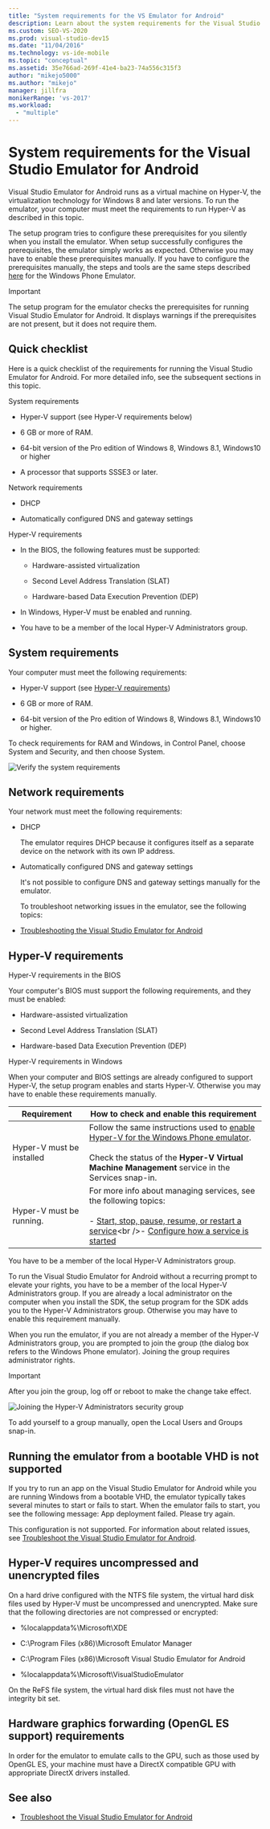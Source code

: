 ```yaml
---
title: "System requirements for the VS Emulator for Android"
description: Learn about the system requirements for the Visual Studio Emulator for Android to run as a virtual machine on Hyper-V.
ms.custom: SEO-VS-2020
ms.prod: visual-studio-dev15
ms.date: "11/04/2016"
ms.technology: vs-ide-mobile
ms.topic: "conceptual"
ms.assetid: 35e766ad-269f-41e4-ba23-74a556c315f3
author: "mikejo5000"
ms.author: "mikejo"
manager: jillfra
monikerRange: 'vs-2017'
ms.workload:
  - "multiple"
---
```

# System requirements for the Visual Studio Emulator for Android

Visual Studio Emulator for Android runs as a virtual machine on Hyper-V, the virtualization technology for Windows 8 and later versions. To run the emulator, your computer must meet the requirements to run Hyper-V as described in this topic.

The setup program tries to configure these prerequisites for you silently when you install the emulator. When setup successfully configures the prerequisites, the emulator simply works as expected. Otherwise you may have to enable these prerequisites manually. If you have to configure the prerequisites manually, the steps and tools are the same steps described [here](/previous-versions/windows/apps/jj863509\(v=vs.105\)) for the Windows Phone Emulator.

> [!IMPORTANT]
> The setup program for the emulator checks the prerequisites for running Visual Studio Emulator for Android. It displays warnings if the prerequisites are not present, but it does not require them.

## <a name="Checklist"></a> Quick checklist

Here is a quick checklist of the requirements for running the Visual Studio Emulator for Android. For more detailed info, see the subsequent sections in this topic.

System requirements

- Hyper-V support (see Hyper-V requirements below)

- 6 GB or more of RAM.

- 64-bit version of the Pro edition of Windows 8, Windows 8.1, Windows10 or higher

- A processor that supports SSSE3 or later.

Network requirements

- DHCP

- Automatically configured DNS and gateway settings

Hyper-V requirements

- In the BIOS, the following features must be supported:

  - Hardware-assisted virtualization

  - Second Level Address Translation (SLAT)

  - Hardware-based Data Execution Prevention (DEP)

- In Windows, Hyper-V must be enabled and running.

- You have to be a member of the local Hyper-V Administrators group.

## System requirements
 Your computer must meet the following requirements:

- Hyper-V support (see [Hyper-V requirements](#hyper-v-requirements))

- 6 GB or more of RAM.

- 64-bit version of the Pro edition of Windows 8, Windows 8.1, Windows10 or higher.

To check requirements for RAM and Windows, in Control Panel, choose System and Security, and then choose System.

![Verify the system requirements](../cross-platform/media/android_emu_system_requirements.png "Android_Emu_System_Requirements")

## Network requirements

Your network must meet the following requirements:

- DHCP

   The emulator requires DHCP because it configures itself as a separate device on the network with its own IP address.

- Automatically configured DNS and gateway settings

   It's not possible to configure DNS and gateway settings manually for the emulator.

  To troubleshoot networking issues in the emulator, see the following topics:

- [Troubleshooting the Visual Studio Emulator for Android](../cross-platform/troubleshooting-the-visual-studio-emulator-for-android.md)

## Hyper-V requirements

Hyper-V requirements in the BIOS

Your computer's BIOS must support the following requirements, and they must be enabled:

- Hardware-assisted virtualization

- Second Level Address Translation (SLAT)

- Hardware-based Data Execution Prevention (DEP)

Hyper-V requirements in Windows

When your computer and BIOS settings are already configured to support Hyper-V, the setup program enables and starts Hyper-V. Otherwise you may have to enable these requirements manually.

|Requirement|How to check and enable this requirement|
|-----------------|----------------------------------------------|
|Hyper-V must be installed|Follow the same instructions used to [enable Hyper-V for the Windows Phone emulator](/previous-versions/windows/apps/jj863509(v=vs.105)).<br /><br /> Check the status of the **Hyper-V Virtual Machine Management** service in the Services snap-in.|
|Hyper-V must be running.|For more info about managing services, see the following topics:<br /><br /> -   [Start, stop, pause, resume, or restart a service](https://technet.microsoft.com/library/cc736564\(v=WS.10\).aspx)<br />-   [Configure how a service is started](https://technet.microsoft.com/%20library/cc739213\(v=ws.10\))|

 You have to be a member of the local Hyper-V Administrators group.

 To run the Visual Studio Emulator for Android without a recurring prompt to elevate your rights, you have to be a member of the local Hyper-V Administrators group. If you are already a local administrator on the computer when you install the SDK, the setup program for the SDK adds you to the Hyper-V Administrators group. Otherwise you may have to enable this requirement manually.

 When you run the emulator, if you are not already a member of the Hyper-V Administrators group, you are prompted to join the group (the dialog box refers to the Windows Phone emulator). Joining the group requires administrator rights.

> [!IMPORTANT]
> After you join the group, log off or reboot to make the change take effect.

 ![Joining the Hyper&#45;V Administrators security group](../cross-platform/media/android_emu_hyperv_admin.png "Android_Emu_HyperV_Admin")

 To add yourself to a group manually, open the Local Users and Groups snap-in.

## Running the emulator from a bootable VHD is not supported
 If you try to run an app on the Visual Studio Emulator for Android while you are running Windows from a bootable VHD, the emulator typically takes several minutes to start or fails to start. When the emulator fails to start, you see the following message: App deployment failed. Please try again.

 This configuration is not supported. For information about related issues, see [Troubleshoot the Visual Studio Emulator for Android](../cross-platform/troubleshooting-the-visual-studio-emulator-for-android.md).

## Hyper-V requires uncompressed and unencrypted files
 On a hard drive configured with the NTFS file system, the virtual hard disk files used by Hyper-V must be uncompressed and unencrypted. Make sure that the following directories are not compressed or encrypted:

- %localappdata%\Microsoft\XDE

- C:\Program Files (x86)\Microsoft Emulator Manager

- C:\Program Files (x86)\Microsoft Visual Studio Emulator for Android

- %localappdata%\Microsoft\VisualStudioEmulator

On the ReFS file system, the virtual hard disk files must not have the integrity bit set.

## Hardware graphics forwarding (OpenGL ES support) requirements

In order for the emulator to emulate calls to the GPU, such as those used by OpenGL ES, your machine must have a DirectX compatible GPU with appropriate DirectX drivers installed.

## See also

- [Troubleshoot the Visual Studio Emulator for Android](../cross-platform/troubleshooting-the-visual-studio-emulator-for-android.md)
